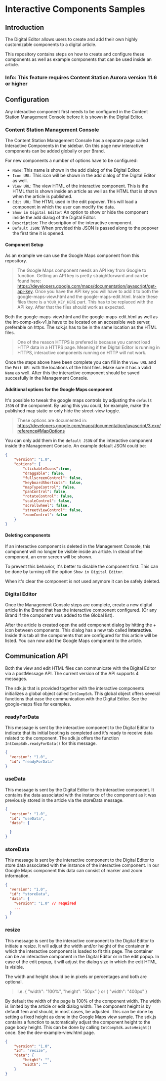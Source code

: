 # Interactive Components Samples

## Introduction

The Digital Editor allows users to create and add their own highly customizable components to a digital article.

This repository contains steps on how to create and configure these components as well as example components that can be used inside an article.

### Info: This feature requires Content Station Aurora version 11.6 or higher

## Configuration

Any interactive component first needs to be configured in the Content Station Management Console before it is shown in the Digital Editor.

### Content Station Management Console

The Content Station Management Console has a separate page called Interactive Components in the sidebar.
On this page new interactive components can be added globally or per Brand.

For new components a number of options have to be configured:

- `Name`: This name is shown in the add dialog of the Digital Editor.
- `Icon URL`: This icon will be shown in the add dialog of the Digital Editor as well.
- `View URL`: The view HTML of the interactive component. This is the HTML that is shown inside an article as well as the HTML that is shown when the article is published.
- `Edit URL`: The HTML used in the edit popover. This will load a component in which the user can modify the data.
- `Show in Digital Editor`: An option to show or hide the component inside the add dialog of the Digital Editor.
- `Description`: The description of the interactive component.
- `Default JSON`: When provided this JSON is passed along to the popover the first time it is opened.

#### Component Setup

As an example we can use the Google Maps component from this repository.

> The Google Maps component needs an API key from Google to function. Getting an API key is pretty straightforward and can be found here: https://developers.google.com/maps/documentation/javascript/get-api-key.
Once you have the API key you will have to add it to both the google-maps-view.html and the google-maps-edit.html. Inside these files there is a `YOUR_KEY_HERE` part. This has to be replaced with the API key. After that the files should work as expected.

Both the google-maps-view.html and the google-maps-edit.html as well as the int-comp-sdk-v1.js have to be located on an accessible web server, preferable on https. The sdk.js has to be in the same location as the HTML files.

> One of the reason HTTPS is prefered is because you cannot load HTTP data in a HTTPS page. Meaning if the Digital Editor is running in HTTPS, interactive components running on HTTP will not work.

Once the steps above have been complete you can fill in the `View URL` and the `Edit URL` with the locations of the html files. Make sure it has a valid `Name` as well.
After this the interactive component should be saved succesfully in the Management Console.

#### Additional options for the Google Maps component
It's possible to tweak the google maps controls by adjusting the `default JSON` of the component.
By using this you could, for example, make the published map static or only hide the street-view toggle. 

> These options are documented in: https://developers.google.com/maps/documentation/javascript/3.exp/reference#MapOptions 

You can only add them in the `default JSON` of the interactive component inside the Management Console.
An example default JSON could be: 
```json
{ 
    "version": "1.0",
    "options": { 
        "clickableIcons":true, 
        "draggable": false, 
        "fullscreenControl": false, 
        "keyboardShortcuts": false, 
        "mapTypeControl": false, 
        "panControl": false, 
        "rotateControl": false, 
        "scaleControl": false, 
        "scrollwheel": false, 
        "streetViewControl": false, 
        "zoomControl": false 
    }
} 
```

#### Deleting components

If an interactive component is deleted in the Management Console, this component will no longer be visible inside an article. In stead of the component, an error screen will be shown.

To prevent this behavior, it's better to disable the component first. This can be done by turning off the option `Show in Digital Editor`. 

When it's clear the component is not used anymore it can be safely deleted.

### Digital Editor

Once the Management Console steps are complete, create a new digital article in the Brand that has the interactive component configured. (Or any Brand if the component was added to the Global list).

After the article is created open the add component dialog by hitting the + icon between components. This dialog has a new tab called **Interactive**. Inside this tab all the components that are configured for this article will be listed. You can now add the Google Maps component to the article.

## Communication API

Both the view and edit HTML files can communicate with the Digital Editor via a postMessage API.
The current version of the API supports 4 messages.

The sdk.js that is provided together with the interactive components initializes a global object called `IntCompSdk`. This global object offers several functions that ease the communication with the Digital Editor. See the google-maps files for examples.

### readyForData

This message is sent by the interactive component to the Digital Editor to indicate that its initial booting is completed and it's ready to receive data related to the component.
The sdk.js offers the function `IntCompSdk.readyForData()` for this message.

```json
{
  "version": "1.0",
  "id": "readyForData"
}
```

### useData
This message is sent by the Digital Editor to the interactive component. It contains the data associated with the instance of the component as it was previously stored in the article via the storeData message.

```json
{
  "version": "1.0",
  "id": "useData",
  "data": {

  }
}
```

### storeData

This message is sent by the interactive component to the Digital Editor to store data associated with the instance of the interactive component. In our Google Maps component this data can consist of marker and zoom information.

```json
{
  "version": "1.0",
  "id": "storeData",
  "data": {
    "version": "1.0" // required
    ...
  }
}
```

### resize

This message is sent by the interactive component to the Digital Editor to initiate a resize. It will adjust the width and/or height of the container in which the interactive component is loaded to fit this page. The container can be an interactive component in the Digital Editor or in the edit popup. In case of the edit popup, it will adjust the dialog size in which the edit HTML is visible. 

The width and height should be in pixels or percentages and both are optional. 
> I.e. { "width": "100%", "height": "50px" } or { "width": "400px" }

By default the width of the page is 100% of the component width. The width is limited by the article or edit dialog width.
The component height is by default 1em and should, in most cases, be adjusted. This can be done by setting a fixed height as done in the Google Maps view sample.
The sdk.js contains a function to automatically adjust the component height to the page body height. This can be done by calling `IntCompSdk.autoHeight()` once. See the dev-example-view.html page.

```json
{
	"version": "1.0",
	"id": "resize",
	"data": {
		"height": "",
		"width": ""
	}
}
```


